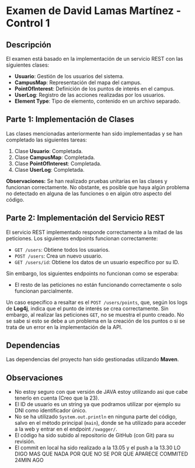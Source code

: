 # Examen de David Lamas Martínez - Control 1

## Descripción

El examen está basado en la implementación de un servicio REST con las siguientes clases:

- **Usuario**: Gestión de los usuarios del sistema.
- **CampusMap**: Representación del mapa del campus.
- **PointOfInterest**: Definición de los puntos de interés en el campus.
- **UserLog**: Registro de las acciones realizadas por los usuarios.
- **Element Type**: Tipo de elemento, contenido en un archivo separado.

## Parte 1: Implementación de Clases

Las clases mencionadas anteriormente han sido implementadas y se han completado las siguientes tareas:

1. Clase **Usuario**: Completada.
2. Clase **CampusMap**: Completada.
3. Clase **PointOfInterest**: Completada.
4. Clase **UserLog**: Completada.

**Observaciones:** Se han realizado pruebas unitarias en las clases y funcionan correctamente. No obstante, es posible que haya algún problema no detectado en alguna de las funciones o en algún otro aspecto del código.

## Parte 2: Implementación del Servicio REST

El servicio REST implementado responde correctamente a la mitad de las peticiones. Los siguientes endpoints funcionan correctamente:

- `GET /users`: Obtiene todos los usuarios.
- `POST /users`: Crea un nuevo usuario.
- `GET /users/id`: Obtiene los datos de un usuario específico por su ID.

Sin embargo, los siguientes endpoints no funcionan como se esperaba:

- El resto de las peticiones no están funcionando correctamente o solo funcionan parcialmente.

Un caso específico a resaltar es el `POST /users/points`, que, según los logs de **Log4j**, indica que el punto de interés se crea correctamente. Sin embargo, al realizar las peticiones `GET`, no se muestra el punto creado. No se sabe si esto se debe a un problema en la creación de los puntos o si se trata de un error en la implementación de la API.

## Dependencias

Las dependencias del proyecto han sido gestionadas utilizando **Maven**.

## Observaciones

- No estoy seguro con que versión de JAVA estoy utilizando asi que cabe tenerlo en cuenta (Creo que la 23).
- El ID de usuario es un string ya que podramos utilizar por ejemplo su DNI como identificador único.
- No se ha utilizado `System.out.println` en ninguna parte del código, salvo en el método principal (`main`), donde se ha utilizado para acceder a la web y entrar en el endpoint `/swagger/`.
- El código ha sido subido al repositorio de GitHub (con Git) para su revisión.
- El commit en local ha sido realizado a la 13.05 y el push a la 13.30 LO DIGO MAS QUE NADA POR QUE NO SE POR QUE APARECE COMMITED 24MIN AGO 




